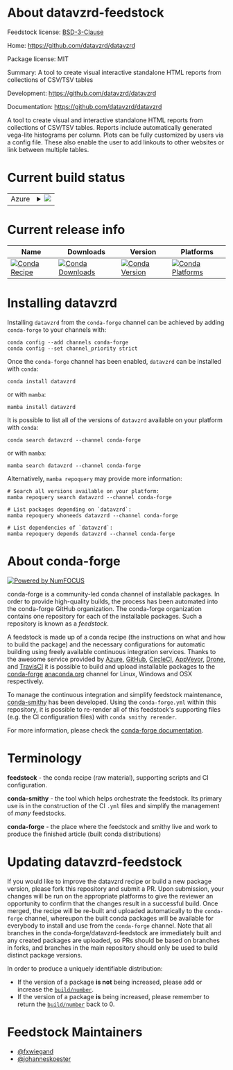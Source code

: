 About datavzrd-feedstock
========================

Feedstock license: [BSD-3-Clause](https://github.com/conda-forge/datavzrd-feedstock/blob/main/LICENSE.txt)

Home: https://github.com/datavzrd/datavzrd

Package license: MIT

Summary: A tool to create visual interactive standalone HTML reports from collections of CSV/TSV tables

Development: https://github.com/datavzrd/datavzrd

Documentation: https://github.com/datavzrd/datavzrd

A tool to create visual and interactive standalone HTML reports from
collections of CSV/TSV tables.
Reports include automatically generated vega-lite histograms
per column. Plots can be fully customized by users via a config file.
These also enable the user to add linkouts to other websites or link
between multiple tables.


Current build status
====================


<table>
    
  <tr>
    <td>Azure</td>
    <td>
      <details>
        <summary>
          <a href="https://dev.azure.com/conda-forge/feedstock-builds/_build/latest?definitionId=15465&branchName=main">
            <img src="https://dev.azure.com/conda-forge/feedstock-builds/_apis/build/status/datavzrd-feedstock?branchName=main">
          </a>
        </summary>
        <table>
          <thead><tr><th>Variant</th><th>Status</th></tr></thead>
          <tbody><tr>
              <td>linux_64_nodejs20python3.10.____cpython</td>
              <td>
                <a href="https://dev.azure.com/conda-forge/feedstock-builds/_build/latest?definitionId=15465&branchName=main">
                  <img src="https://dev.azure.com/conda-forge/feedstock-builds/_apis/build/status/datavzrd-feedstock?branchName=main&jobName=linux&configuration=linux%20linux_64_nodejs20python3.10.____cpython" alt="variant">
                </a>
              </td>
            </tr><tr>
              <td>linux_64_nodejs20python3.11.____cpython</td>
              <td>
                <a href="https://dev.azure.com/conda-forge/feedstock-builds/_build/latest?definitionId=15465&branchName=main">
                  <img src="https://dev.azure.com/conda-forge/feedstock-builds/_apis/build/status/datavzrd-feedstock?branchName=main&jobName=linux&configuration=linux%20linux_64_nodejs20python3.11.____cpython" alt="variant">
                </a>
              </td>
            </tr><tr>
              <td>linux_64_nodejs20python3.12.____cpython</td>
              <td>
                <a href="https://dev.azure.com/conda-forge/feedstock-builds/_build/latest?definitionId=15465&branchName=main">
                  <img src="https://dev.azure.com/conda-forge/feedstock-builds/_apis/build/status/datavzrd-feedstock?branchName=main&jobName=linux&configuration=linux%20linux_64_nodejs20python3.12.____cpython" alt="variant">
                </a>
              </td>
            </tr><tr>
              <td>linux_64_nodejs20python3.13.____cp313</td>
              <td>
                <a href="https://dev.azure.com/conda-forge/feedstock-builds/_build/latest?definitionId=15465&branchName=main">
                  <img src="https://dev.azure.com/conda-forge/feedstock-builds/_apis/build/status/datavzrd-feedstock?branchName=main&jobName=linux&configuration=linux%20linux_64_nodejs20python3.13.____cp313" alt="variant">
                </a>
              </td>
            </tr><tr>
              <td>linux_64_nodejs22python3.10.____cpython</td>
              <td>
                <a href="https://dev.azure.com/conda-forge/feedstock-builds/_build/latest?definitionId=15465&branchName=main">
                  <img src="https://dev.azure.com/conda-forge/feedstock-builds/_apis/build/status/datavzrd-feedstock?branchName=main&jobName=linux&configuration=linux%20linux_64_nodejs22python3.10.____cpython" alt="variant">
                </a>
              </td>
            </tr><tr>
              <td>linux_64_nodejs22python3.11.____cpython</td>
              <td>
                <a href="https://dev.azure.com/conda-forge/feedstock-builds/_build/latest?definitionId=15465&branchName=main">
                  <img src="https://dev.azure.com/conda-forge/feedstock-builds/_apis/build/status/datavzrd-feedstock?branchName=main&jobName=linux&configuration=linux%20linux_64_nodejs22python3.11.____cpython" alt="variant">
                </a>
              </td>
            </tr><tr>
              <td>linux_64_nodejs22python3.12.____cpython</td>
              <td>
                <a href="https://dev.azure.com/conda-forge/feedstock-builds/_build/latest?definitionId=15465&branchName=main">
                  <img src="https://dev.azure.com/conda-forge/feedstock-builds/_apis/build/status/datavzrd-feedstock?branchName=main&jobName=linux&configuration=linux%20linux_64_nodejs22python3.12.____cpython" alt="variant">
                </a>
              </td>
            </tr><tr>
              <td>linux_64_nodejs22python3.13.____cp313</td>
              <td>
                <a href="https://dev.azure.com/conda-forge/feedstock-builds/_build/latest?definitionId=15465&branchName=main">
                  <img src="https://dev.azure.com/conda-forge/feedstock-builds/_apis/build/status/datavzrd-feedstock?branchName=main&jobName=linux&configuration=linux%20linux_64_nodejs22python3.13.____cp313" alt="variant">
                </a>
              </td>
            </tr><tr>
              <td>linux_aarch64_nodejs20python3.10.____cpython</td>
              <td>
                <a href="https://dev.azure.com/conda-forge/feedstock-builds/_build/latest?definitionId=15465&branchName=main">
                  <img src="https://dev.azure.com/conda-forge/feedstock-builds/_apis/build/status/datavzrd-feedstock?branchName=main&jobName=linux&configuration=linux%20linux_aarch64_nodejs20python3.10.____cpython" alt="variant">
                </a>
              </td>
            </tr><tr>
              <td>linux_aarch64_nodejs20python3.11.____cpython</td>
              <td>
                <a href="https://dev.azure.com/conda-forge/feedstock-builds/_build/latest?definitionId=15465&branchName=main">
                  <img src="https://dev.azure.com/conda-forge/feedstock-builds/_apis/build/status/datavzrd-feedstock?branchName=main&jobName=linux&configuration=linux%20linux_aarch64_nodejs20python3.11.____cpython" alt="variant">
                </a>
              </td>
            </tr><tr>
              <td>linux_aarch64_nodejs20python3.12.____cpython</td>
              <td>
                <a href="https://dev.azure.com/conda-forge/feedstock-builds/_build/latest?definitionId=15465&branchName=main">
                  <img src="https://dev.azure.com/conda-forge/feedstock-builds/_apis/build/status/datavzrd-feedstock?branchName=main&jobName=linux&configuration=linux%20linux_aarch64_nodejs20python3.12.____cpython" alt="variant">
                </a>
              </td>
            </tr><tr>
              <td>linux_aarch64_nodejs20python3.13.____cp313</td>
              <td>
                <a href="https://dev.azure.com/conda-forge/feedstock-builds/_build/latest?definitionId=15465&branchName=main">
                  <img src="https://dev.azure.com/conda-forge/feedstock-builds/_apis/build/status/datavzrd-feedstock?branchName=main&jobName=linux&configuration=linux%20linux_aarch64_nodejs20python3.13.____cp313" alt="variant">
                </a>
              </td>
            </tr><tr>
              <td>linux_aarch64_nodejs22python3.10.____cpython</td>
              <td>
                <a href="https://dev.azure.com/conda-forge/feedstock-builds/_build/latest?definitionId=15465&branchName=main">
                  <img src="https://dev.azure.com/conda-forge/feedstock-builds/_apis/build/status/datavzrd-feedstock?branchName=main&jobName=linux&configuration=linux%20linux_aarch64_nodejs22python3.10.____cpython" alt="variant">
                </a>
              </td>
            </tr><tr>
              <td>linux_aarch64_nodejs22python3.11.____cpython</td>
              <td>
                <a href="https://dev.azure.com/conda-forge/feedstock-builds/_build/latest?definitionId=15465&branchName=main">
                  <img src="https://dev.azure.com/conda-forge/feedstock-builds/_apis/build/status/datavzrd-feedstock?branchName=main&jobName=linux&configuration=linux%20linux_aarch64_nodejs22python3.11.____cpython" alt="variant">
                </a>
              </td>
            </tr><tr>
              <td>linux_aarch64_nodejs22python3.12.____cpython</td>
              <td>
                <a href="https://dev.azure.com/conda-forge/feedstock-builds/_build/latest?definitionId=15465&branchName=main">
                  <img src="https://dev.azure.com/conda-forge/feedstock-builds/_apis/build/status/datavzrd-feedstock?branchName=main&jobName=linux&configuration=linux%20linux_aarch64_nodejs22python3.12.____cpython" alt="variant">
                </a>
              </td>
            </tr><tr>
              <td>linux_aarch64_nodejs22python3.13.____cp313</td>
              <td>
                <a href="https://dev.azure.com/conda-forge/feedstock-builds/_build/latest?definitionId=15465&branchName=main">
                  <img src="https://dev.azure.com/conda-forge/feedstock-builds/_apis/build/status/datavzrd-feedstock?branchName=main&jobName=linux&configuration=linux%20linux_aarch64_nodejs22python3.13.____cp313" alt="variant">
                </a>
              </td>
            </tr><tr>
              <td>osx_64_nodejs20python3.10.____cpython</td>
              <td>
                <a href="https://dev.azure.com/conda-forge/feedstock-builds/_build/latest?definitionId=15465&branchName=main">
                  <img src="https://dev.azure.com/conda-forge/feedstock-builds/_apis/build/status/datavzrd-feedstock?branchName=main&jobName=osx&configuration=osx%20osx_64_nodejs20python3.10.____cpython" alt="variant">
                </a>
              </td>
            </tr><tr>
              <td>osx_64_nodejs20python3.11.____cpython</td>
              <td>
                <a href="https://dev.azure.com/conda-forge/feedstock-builds/_build/latest?definitionId=15465&branchName=main">
                  <img src="https://dev.azure.com/conda-forge/feedstock-builds/_apis/build/status/datavzrd-feedstock?branchName=main&jobName=osx&configuration=osx%20osx_64_nodejs20python3.11.____cpython" alt="variant">
                </a>
              </td>
            </tr><tr>
              <td>osx_64_nodejs20python3.12.____cpython</td>
              <td>
                <a href="https://dev.azure.com/conda-forge/feedstock-builds/_build/latest?definitionId=15465&branchName=main">
                  <img src="https://dev.azure.com/conda-forge/feedstock-builds/_apis/build/status/datavzrd-feedstock?branchName=main&jobName=osx&configuration=osx%20osx_64_nodejs20python3.12.____cpython" alt="variant">
                </a>
              </td>
            </tr><tr>
              <td>osx_64_nodejs20python3.13.____cp313</td>
              <td>
                <a href="https://dev.azure.com/conda-forge/feedstock-builds/_build/latest?definitionId=15465&branchName=main">
                  <img src="https://dev.azure.com/conda-forge/feedstock-builds/_apis/build/status/datavzrd-feedstock?branchName=main&jobName=osx&configuration=osx%20osx_64_nodejs20python3.13.____cp313" alt="variant">
                </a>
              </td>
            </tr><tr>
              <td>osx_64_nodejs22python3.10.____cpython</td>
              <td>
                <a href="https://dev.azure.com/conda-forge/feedstock-builds/_build/latest?definitionId=15465&branchName=main">
                  <img src="https://dev.azure.com/conda-forge/feedstock-builds/_apis/build/status/datavzrd-feedstock?branchName=main&jobName=osx&configuration=osx%20osx_64_nodejs22python3.10.____cpython" alt="variant">
                </a>
              </td>
            </tr><tr>
              <td>osx_64_nodejs22python3.11.____cpython</td>
              <td>
                <a href="https://dev.azure.com/conda-forge/feedstock-builds/_build/latest?definitionId=15465&branchName=main">
                  <img src="https://dev.azure.com/conda-forge/feedstock-builds/_apis/build/status/datavzrd-feedstock?branchName=main&jobName=osx&configuration=osx%20osx_64_nodejs22python3.11.____cpython" alt="variant">
                </a>
              </td>
            </tr><tr>
              <td>osx_64_nodejs22python3.12.____cpython</td>
              <td>
                <a href="https://dev.azure.com/conda-forge/feedstock-builds/_build/latest?definitionId=15465&branchName=main">
                  <img src="https://dev.azure.com/conda-forge/feedstock-builds/_apis/build/status/datavzrd-feedstock?branchName=main&jobName=osx&configuration=osx%20osx_64_nodejs22python3.12.____cpython" alt="variant">
                </a>
              </td>
            </tr><tr>
              <td>osx_64_nodejs22python3.13.____cp313</td>
              <td>
                <a href="https://dev.azure.com/conda-forge/feedstock-builds/_build/latest?definitionId=15465&branchName=main">
                  <img src="https://dev.azure.com/conda-forge/feedstock-builds/_apis/build/status/datavzrd-feedstock?branchName=main&jobName=osx&configuration=osx%20osx_64_nodejs22python3.13.____cp313" alt="variant">
                </a>
              </td>
            </tr><tr>
              <td>osx_arm64_nodejs20python3.10.____cpython</td>
              <td>
                <a href="https://dev.azure.com/conda-forge/feedstock-builds/_build/latest?definitionId=15465&branchName=main">
                  <img src="https://dev.azure.com/conda-forge/feedstock-builds/_apis/build/status/datavzrd-feedstock?branchName=main&jobName=osx&configuration=osx%20osx_arm64_nodejs20python3.10.____cpython" alt="variant">
                </a>
              </td>
            </tr><tr>
              <td>osx_arm64_nodejs20python3.11.____cpython</td>
              <td>
                <a href="https://dev.azure.com/conda-forge/feedstock-builds/_build/latest?definitionId=15465&branchName=main">
                  <img src="https://dev.azure.com/conda-forge/feedstock-builds/_apis/build/status/datavzrd-feedstock?branchName=main&jobName=osx&configuration=osx%20osx_arm64_nodejs20python3.11.____cpython" alt="variant">
                </a>
              </td>
            </tr><tr>
              <td>osx_arm64_nodejs20python3.12.____cpython</td>
              <td>
                <a href="https://dev.azure.com/conda-forge/feedstock-builds/_build/latest?definitionId=15465&branchName=main">
                  <img src="https://dev.azure.com/conda-forge/feedstock-builds/_apis/build/status/datavzrd-feedstock?branchName=main&jobName=osx&configuration=osx%20osx_arm64_nodejs20python3.12.____cpython" alt="variant">
                </a>
              </td>
            </tr><tr>
              <td>osx_arm64_nodejs20python3.13.____cp313</td>
              <td>
                <a href="https://dev.azure.com/conda-forge/feedstock-builds/_build/latest?definitionId=15465&branchName=main">
                  <img src="https://dev.azure.com/conda-forge/feedstock-builds/_apis/build/status/datavzrd-feedstock?branchName=main&jobName=osx&configuration=osx%20osx_arm64_nodejs20python3.13.____cp313" alt="variant">
                </a>
              </td>
            </tr><tr>
              <td>osx_arm64_nodejs22python3.10.____cpython</td>
              <td>
                <a href="https://dev.azure.com/conda-forge/feedstock-builds/_build/latest?definitionId=15465&branchName=main">
                  <img src="https://dev.azure.com/conda-forge/feedstock-builds/_apis/build/status/datavzrd-feedstock?branchName=main&jobName=osx&configuration=osx%20osx_arm64_nodejs22python3.10.____cpython" alt="variant">
                </a>
              </td>
            </tr><tr>
              <td>osx_arm64_nodejs22python3.11.____cpython</td>
              <td>
                <a href="https://dev.azure.com/conda-forge/feedstock-builds/_build/latest?definitionId=15465&branchName=main">
                  <img src="https://dev.azure.com/conda-forge/feedstock-builds/_apis/build/status/datavzrd-feedstock?branchName=main&jobName=osx&configuration=osx%20osx_arm64_nodejs22python3.11.____cpython" alt="variant">
                </a>
              </td>
            </tr><tr>
              <td>osx_arm64_nodejs22python3.12.____cpython</td>
              <td>
                <a href="https://dev.azure.com/conda-forge/feedstock-builds/_build/latest?definitionId=15465&branchName=main">
                  <img src="https://dev.azure.com/conda-forge/feedstock-builds/_apis/build/status/datavzrd-feedstock?branchName=main&jobName=osx&configuration=osx%20osx_arm64_nodejs22python3.12.____cpython" alt="variant">
                </a>
              </td>
            </tr><tr>
              <td>osx_arm64_nodejs22python3.13.____cp313</td>
              <td>
                <a href="https://dev.azure.com/conda-forge/feedstock-builds/_build/latest?definitionId=15465&branchName=main">
                  <img src="https://dev.azure.com/conda-forge/feedstock-builds/_apis/build/status/datavzrd-feedstock?branchName=main&jobName=osx&configuration=osx%20osx_arm64_nodejs22python3.13.____cp313" alt="variant">
                </a>
              </td>
            </tr>
          </tbody>
        </table>
      </details>
    </td>
  </tr>
</table>

Current release info
====================

| Name | Downloads | Version | Platforms |
| --- | --- | --- | --- |
| [![Conda Recipe](https://img.shields.io/badge/recipe-datavzrd-green.svg)](https://anaconda.org/conda-forge/datavzrd) | [![Conda Downloads](https://img.shields.io/conda/dn/conda-forge/datavzrd.svg)](https://anaconda.org/conda-forge/datavzrd) | [![Conda Version](https://img.shields.io/conda/vn/conda-forge/datavzrd.svg)](https://anaconda.org/conda-forge/datavzrd) | [![Conda Platforms](https://img.shields.io/conda/pn/conda-forge/datavzrd.svg)](https://anaconda.org/conda-forge/datavzrd) |

Installing datavzrd
===================

Installing `datavzrd` from the `conda-forge` channel can be achieved by adding `conda-forge` to your channels with:

```
conda config --add channels conda-forge
conda config --set channel_priority strict
```

Once the `conda-forge` channel has been enabled, `datavzrd` can be installed with `conda`:

```
conda install datavzrd
```

or with `mamba`:

```
mamba install datavzrd
```

It is possible to list all of the versions of `datavzrd` available on your platform with `conda`:

```
conda search datavzrd --channel conda-forge
```

or with `mamba`:

```
mamba search datavzrd --channel conda-forge
```

Alternatively, `mamba repoquery` may provide more information:

```
# Search all versions available on your platform:
mamba repoquery search datavzrd --channel conda-forge

# List packages depending on `datavzrd`:
mamba repoquery whoneeds datavzrd --channel conda-forge

# List dependencies of `datavzrd`:
mamba repoquery depends datavzrd --channel conda-forge
```


About conda-forge
=================

[![Powered by
NumFOCUS](https://img.shields.io/badge/powered%20by-NumFOCUS-orange.svg?style=flat&colorA=E1523D&colorB=007D8A)](https://numfocus.org)

conda-forge is a community-led conda channel of installable packages.
In order to provide high-quality builds, the process has been automated into the
conda-forge GitHub organization. The conda-forge organization contains one repository
for each of the installable packages. Such a repository is known as a *feedstock*.

A feedstock is made up of a conda recipe (the instructions on what and how to build
the package) and the necessary configurations for automatic building using freely
available continuous integration services. Thanks to the awesome service provided by
[Azure](https://azure.microsoft.com/en-us/services/devops/), [GitHub](https://github.com/),
[CircleCI](https://circleci.com/), [AppVeyor](https://www.appveyor.com/),
[Drone](https://cloud.drone.io/welcome), and [TravisCI](https://travis-ci.com/)
it is possible to build and upload installable packages to the
[conda-forge](https://anaconda.org/conda-forge) [anaconda.org](https://anaconda.org/)
channel for Linux, Windows and OSX respectively.

To manage the continuous integration and simplify feedstock maintenance,
[conda-smithy](https://github.com/conda-forge/conda-smithy) has been developed.
Using the ``conda-forge.yml`` within this repository, it is possible to re-render all of
this feedstock's supporting files (e.g. the CI configuration files) with ``conda smithy rerender``.

For more information, please check the [conda-forge documentation](https://conda-forge.org/docs/).

Terminology
===========

**feedstock** - the conda recipe (raw material), supporting scripts and CI configuration.

**conda-smithy** - the tool which helps orchestrate the feedstock.
                   Its primary use is in the construction of the CI ``.yml`` files
                   and simplify the management of *many* feedstocks.

**conda-forge** - the place where the feedstock and smithy live and work to
                  produce the finished article (built conda distributions)


Updating datavzrd-feedstock
===========================

If you would like to improve the datavzrd recipe or build a new
package version, please fork this repository and submit a PR. Upon submission,
your changes will be run on the appropriate platforms to give the reviewer an
opportunity to confirm that the changes result in a successful build. Once
merged, the recipe will be re-built and uploaded automatically to the
`conda-forge` channel, whereupon the built conda packages will be available for
everybody to install and use from the `conda-forge` channel.
Note that all branches in the conda-forge/datavzrd-feedstock are
immediately built and any created packages are uploaded, so PRs should be based
on branches in forks, and branches in the main repository should only be used to
build distinct package versions.

In order to produce a uniquely identifiable distribution:
 * If the version of a package **is not** being increased, please add or increase
   the [``build/number``](https://docs.conda.io/projects/conda-build/en/latest/resources/define-metadata.html#build-number-and-string).
 * If the version of a package **is** being increased, please remember to return
   the [``build/number``](https://docs.conda.io/projects/conda-build/en/latest/resources/define-metadata.html#build-number-and-string)
   back to 0.

Feedstock Maintainers
=====================

* [@fxwiegand](https://github.com/fxwiegand/)
* [@johanneskoester](https://github.com/johanneskoester/)

